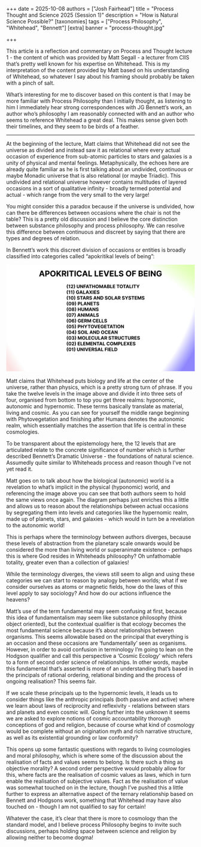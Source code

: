 +++
date = 2025-10-08
authors = ["Josh Fairhead"]
title = "Process Thought and Science 2025 (Session 1)"
description = "How is Natural Science Possible?"
[taxonomies]
tags = ["Process Philosophy", "Whitehead", "Bennett"]
[extra]
banner = "process-thought.jpg"

+++

This article is a reflection and commentary on Process and Thought lecture 1 - the content of which was provided by Matt Segall - a lecturer from CIIS that’s pretty well known for his expertise on Whitehead. This is my interpretation of the content provided by Matt based on his understanding of Whitehead, so whatever I say about his framing should probably be taken with a pinch of salt. 

What’s interesting for me to discover based on this content is that I may be more familiar with Process Philosophy than I initially thought, as listening to him I immediately hear strong correspondences with JG Bennett’s work, an author who’s philosophy I am reasonably connected with and an author who seems to reference Whitehead a great deal. This makes sense given both their timelines, and they seem to be birds of a feather.

--- 

At the beginning of the lecture, Matt claims that Whitehead did not see the universe as divided and instead saw it as relational where every actual occasion of experience from sub-atomic particles to stars and galaxies is a unity of physical and mental feelings. Metaphysically, the echoes here are already quite familiar as he is first talking about an undivided, continuous or maybe Monadic universe that is also relational (or maybe Triadic). This undivided and relational universe however contains multitudes of layered occasions in a sort of qualitative infinity - broadly termed potential and actual - which range from the very small to the very large!

You might consider this a paradox because if the universe is undivided, how can there be differences between occasions where the chair is not the table? This is a pretty old discussion and I believe the core distinction between substance philosophy and process philosophy. We can resolve this difference between continuous and discreet by saying that there are types and degrees of relation.

In Bennett’s work this discreet division of occasions or entities is broadly classified into categories called “apokritikal levels of being”:

<img src="12LevelsOfBeing.png" alt="Apokritikal levels of being" class="no-hover" />

Matt claims that Whitehead puts biology and life at the center of the universe, rather than physics, which is a pretty strong turn of phrase. If you take the twelve levels in the image above and divide it into three sets of four, organised from bottom to top you get three realms: hyponomic, autonomic and hypernomic. These terms basically translate as material, living and cosmic. As you can see for yourself the middle range beginning with Phytovegetation and finishing after Humans denotes the autonomic realm, which essentially matches the assertion that life is central in these cosmologies.

To be transparent about the epistemology here, the 12 levels that are articulated relate to the concrete significance of number which is further described Bennett’s Dramatic Universe - the foundations of natural science. Assumedly quite similar to Whiteheads process and reason though I've not yet read it.

Matt goes on to talk about how the biological (autonomic) world is a revelation to what’s implicit in the physical (hyponomic) world, and referencing the image above you can see that both authors seem to hold the same views once again. The diagram perhaps just enriches this a little and allows us to reason about the relationships between actual occasions by segregating them into levels and categories like the hypernomic realm, made up of planets, stars, and galaxies - which would in turn be a revelation to the autonomic world!

This is perhaps where the terminology between authors diverges, because these levels of abstraction from the planetary scale onwards would be considered the more than living world or superanimate existence - perhaps this is where God resides in Whiteheads philosophy? Oh unfathomable totality, greater even than a collection of galaxies!

While the terminology diverges, the views still seem to align and using these categories we can start to reason by analogy between worlds; what if we consider ourselves as atoms or magnetic fields, how do the laws of this level apply to say sociology? And how do our actions influence the heavens?

Matt’s use of the term fundamental may seem confusing at first, because this idea of fundamentalism may seem like substance philosophy (think object oriented), but the contextual qualifier is that ecology becomes the most fundamental science because it’s about relationships between organisms. This seems allowable based on the principal that everything is an occasion and these occasions are ‘fundamentally’ seen as organisms. However, in order to avoid confusion in terminology I’m going to lean on the Hodgson qualifier and call this perspective a ‘Cosmic Ecology’ which refers to a form of second order science of relationships. In other words, maybe this fundamental that’s asserted is more of an understanding that’s based in the principals of rational ordering, relational binding and the process of ongoing realisation? This seems fair.

If we scale these principals up to the hypernomic levels, it leads us to consider things like the anthropic principals (both passive and active) where we learn about laws of reciprocity and reflexivity - relations between stars and planets and even cosmic will. Going further into the unknown it seems we are asked to explore notions of cosmic accountability thorough conceptions of god and religion, because of course what kind of cosmology would be complete without an origination myth and rich narrative structure, as well as its existential grounding or law conformity?

This opens up some fantastic questions with regards to living cosmologies and moral philosophy, which is where some of the discussion about the realisation of facts and values seems to belong. Is there such a thing as objective morality? A second order perspective would probably allow for this, where facts are the realisation of cosmic values as laws, which in turn enable the realisation of subjective values. Fact as the realisation of value was somewhat touched on in the lecture, though I’ve pushed this a little further to express an alternative aspect of the ternary relationship based on Bennett and Hodgsons work, something that Whitehead may have also touched on - though I am not qualified to say for certain!

Whatever the case, it’s clear that there is more to cosmology than the standard model, and I believe process Philosophy begins to invite such discussions, perhaps holding space between science and religion by allowing neither to become dogma!